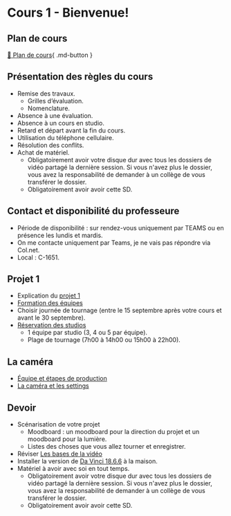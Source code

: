 # Cours 1 - Bienvenue!

## Plan de cours
[📁 Plan de cours](https://cmontmorency365-my.sharepoint.com/:w:/g/personal/flpilote_cmontmorency_qc_ca/EUVapzED2tVMtxVIZIxQ3KkBo7FPX0WdsDY9czVQN8IdDQ?e=yntWiv){ .md-button }   <br>

## Présentation des règles du cours
* Remise des travaux.
    * Grilles d’évaluation.
    * Nomenclature.
* Absence à une évaluation.
* Absence à un cours en studio.
* Retard et départ avant la fin du cours.
* Utilisation du téléphone cellulaire.
* Résolution des conflits.
* Achat de matériel.
    * Obligatoirement avoir votre disque dur avec tous les dossiers de vidéo partagé la dernière session. Si vous n'avez plus le dossier, vous avez la responsabilité de demander à un collège de vous transférer le dossier.
    * Obligatoirement avoir avoir cette SD.

  
## Contact et disponibilité du professeure
* Période de disponibilité : sur rendez-vous uniquement par TEAMS ou en présence les lundis et mardis.
* On me contacte uniquement par Teams, je ne vais pas répondre via Col.net.
* Local : C-1651.
  
## Projet 1 
* Explication du [projet 1](projet_01.md)
* [Formation des équipes](https://cmontmorency365.sharepoint.com/:w:/s/stockageFLPilote/Eanb1Rd6dcZFhLmPFDvnD_YBeqiVc978kvOhiuiebzwmOA?e=J98Iwu)
* Choisir journée de tournage (entre le 15 septembre après votre cours et avant le 30 septembre).
* [Réservation des studios](https://teamup.com/ks5tb2ed4b9yetgo9v)
    * 1 équipe par studio (3, 4 ou 5 par équipe).
    * Plage de tournage (7h00 à 14h00 ou 15h00 à 22h00).


## La caméra
* [Équipe et étapes de production](https://cmontmorency365-my.sharepoint.com/:p:/g/personal/flpilote_cmontmorency_qc_ca/ESxtiN2BY0dJgKzdREJtL-gB4RzfpaeDNt8apqepW6vTXQ?e=hwqIaq)
* [La caméra et les settings](https://cmontmorency365-my.sharepoint.com/:p:/g/personal/flpilote_cmontmorency_qc_ca/ETcDqse5CwlGi2FD-pF9RTUB38DuY9r-ZPDg-AE0bWkw1Q?e=WwcC5d)

## Devoir
* Scénarisation de votre projet
  * Moodboard : un moodboard pour la direction du projet et un moodboard pour la lumière. 
  * Listes des choses que vous allez tourner et enregistrer.
* Réviser [Les bases de la vidéo](https://cmontmorency365-my.sharepoint.com/:f:/g/personal/flpilote_cmontmorency_qc_ca/EsS5H-R9oIZGpS_T2LlU9sgB8p_AnoTlfrmvkf6aAoBrzA?e=cZqVH6)
* Installer la version de [Da Vinci 18.6.6](https://www.blackmagicdesign.com/support/) à la maison.
* Matériel à avoir avec soi en tout temps.
  * Obligatoirement avoir votre disque dur avec tous les dossiers de vidéo partagé la dernière session. Si vous n'avez plus le dossier, vous avez la responsabilité de demander à un collège de vous transférer le dossier.
  * Obligatoirement avoir avoir cette SD.

